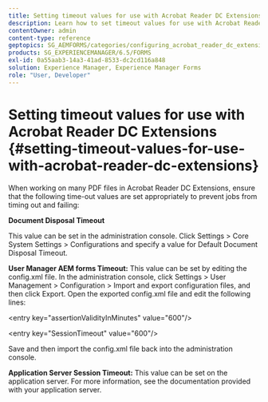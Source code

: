 ```yaml
---
title: Setting timeout values for use with Acrobat Reader DC Extensions
description: Learn how to set timeout values for use with Acrobat Reader DC Extensions.
contentOwner: admin
content-type: reference
geptopics: SG_AEMFORMS/categories/configuring_acrobat_reader_dc_extensions
products: SG_EXPERIENCEMANAGER/6.5/FORMS
exl-id: 0a55aab3-14a3-41ad-8533-dc2cd116a848
solution: Experience Manager, Experience Manager Forms
role: "User, Developer"
---
```

# Setting timeout values for use with Acrobat Reader DC Extensions  {#setting-timeout-values-for-use-with-acrobat-reader-dc-extensions}

When working on many PDF files in Acrobat Reader DC Extensions, ensure that the following time-out values are set appropriately to prevent jobs from timing out and failing:

**Document Disposal Timeout**

This value can be set in the administration console. Click Settings > Core System Settings > Configurations and specify a value for Default Document Disposal Timeout.

**User Manager AEM forms Timeout:** This value can be set by editing the config.xml file. In the administration console, click Settings > User Management > Configuration > Import and export configuration files, and then click Export. Open the exported config.xml file and edit the following lines:

&lt;entry key="assertionValidityInMinutes" value="600"/&gt;

&lt;entry key="SessionTimeout" value="600"/&gt;

Save and then import the config.xml file back into the administration console.

**Application Server Session Timeout:** This value can be set on the application server. For more information, see the documentation provided with your application server.
